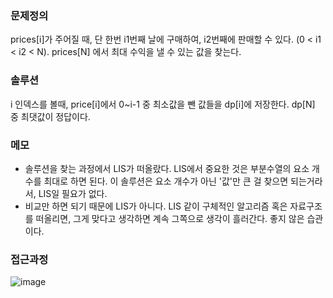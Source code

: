 ### 문제정의
prices[i]가 주어질 때, 단 한번 i1번째 날에 구매하여, i2번째에 판매할 수 있다. (0 < i1 < i2 < N). 
prices[N] 에서 최대 수익을 낼 수 있는 값을 찾는다.

### 솔루션
i 인덱스를 볼때, price[i]에서 0~i-1 중 최소값을 뺀 값들을 dp[i]에 저장한다. dp[N] 중 최댓값이 정답이다. 

### 메모
- 솔루션을 찾는 과정에서 LIS가 떠올랐다. LIS에서 중요한 것은 부분수열의 요소 개수를 최대로 하면 된다. 이 솔루션은 요소 개수가 아닌 '값'만 큰 걸 찾으면 되는거라서, LIS일 필요가 없다. 
- 비교만 하면 되기 때문에 LIS가 아니다. LIS 같이 구체적인 알고리즘 혹은 자료구조를 떠올리면, 그게 맞다고 생각하면 계속 그쪽으로 생각이 흘러간다. 좋지 않은 습관이다.

### 접근과정

![image](https://user-images.githubusercontent.com/16419202/221328407-4b1190a1-886d-4680-9501-ae6dfeb12d61.png)

